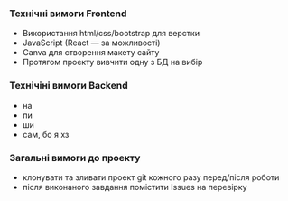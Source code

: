 ### Технічні вимоги Frontend
* Використання html/css/bootstrap для верстки
* JavaScript (React — за можливості)
* Canva для створення макету сайту
* Протягом проекту вивчити одну з БД на вибір

### Технічіні вимоги Backend
* на
* пи
* ши
* сам, бо я хз

### Загальні вимоги до проекту
* клонувати та зливати проект git кожного разу перед/після роботи
* після виконаного завдання помістити Issues на перевірку
